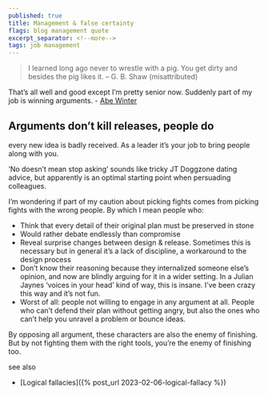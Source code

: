 ```yaml
---
published: true
title: Management & false certainty
flags: blog management quote
excerpt_separator: <!--more-->
tags: job management
---
```

> I learned long ago never to wrestle with a pig. You get dirty and besides the pig likes it. – G. B. Shaw (misattributed)

That’s all well and good except I’m pretty senior now. Suddenly part of my job is winning arguments. - [Abe Winter](https://abe-winter.github.io/dress/for/the/job/you/want/2018/06/24/certainty.html)

<!--more-->
## Arguments don’t kill releases, people do

every new idea is badly received. As a leader it’s your job to bring people along with you.

‘No doesn’t mean stop asking’ sounds like tricky JT Doggzone dating advice, but apparently is an optimal starting point when persuading colleagues.

I’m wondering if part of my caution about picking fights comes from picking fights with the wrong people. By which I mean people who:

- Think that every detail of their original plan must be preserved in stone
- Would rather debate endlessly than compromise
- Reveal surprise changes between design & release. Sometimes this is necessary but in general it’s a lack of discipline, a workaround to the design process
- Don’t know their reasoning because they internalized someone else’s opinion, and now are blindly arguing for it in a wider setting. In a Julian Jaynes ‘voices in your head’ kind of way, this is insane. I’ve been crazy this way and it’s not fun.
- Worst of all: people not willing to engage in any argument at all. People who can’t defend their plan without getting angry, but also the ones who can’t help you unravel a problem or bounce ideas.

By opposing all argument, these characters are also the enemy of finishing. But by not fighting them with the right tools, you’re the enemy of finishing too.

see also
- [Logical fallacies]({% post_url 2023-02-06-logical-fallacy %})